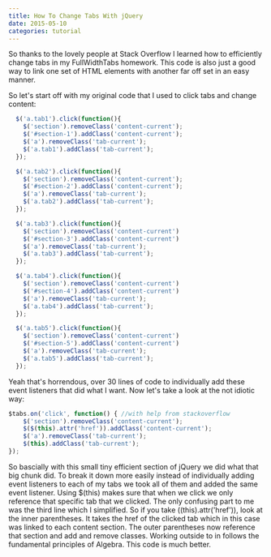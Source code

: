 ```yaml
---
title: How To Change Tabs With jQuery
date: 2015-05-10
categories: tutorial
---
```


So thanks to the lovely people at Stack Overflow I learned how to efficiently change tabs in my FullWidthTabs homework. This code is also just a good way to link one set of HTML elements with another far off set in an easy manner.  

So let's start off with my original code that I used to click tabs and change content:  

```javascript
  $('a.tab1').click(function(){
    $('section').removeClass('content-current');
    $('#section-1').addClass('content-current');
    $('a').removeClass('tab-current');
    $('a.tab1').addClass('tab-current');
  });

  $('a.tab2').click(function(){
    $('section').removeClass('content-current');
    $('#section-2').addClass('content-current');
    $('a').removeClass('tab-current');
    $('a.tab2').addClass('tab-current');
  });

  $('a.tab3').click(function(){
    $('section').removeClass('content-current')
    $('#section-3').addClass('content-current')
    $('a').removeClass('tab-current');
    $('a.tab3').addClass('tab-current');
  });

  $('a.tab4').click(function(){
    $('section').removeClass('content-current')
    $('#section-4').addClass('content-current')
    $('a').removeClass('tab-current');
    $('a.tab4').addClass('tab-current');
  });

  $('a.tab5').click(function(){
    $('section').removeClass('content-current')
    $('#section-5').addClass('content-current')
    $('a').removeClass('tab-current');
    $('a.tab5').addClass('tab-current');
  });
```

Yeah that's horrendous, over 30 lines of code to individually add these event listeners that did what I want. Now let's take a look at the not idiotic way:  

```javascript
$tabs.on('click', function() { //with help from stackoverflow
    $('section').removeClass('content-current');
    $($(this).attr('href')).addClass('content-current');
    $('a').removeClass('tab-current');
    $(this).addClass('tab-current');
});
```
So bascially with this small tiny efficient section of jQuery we did what that big chunk did. To break it down more easily instead of individually adding event listeners to each of my tabs we took all of them and added the same event listener. Using $(this) makes sure that when we click we only reference that specific tab that we clicked. The only confusing part to me was the third line which I simplified. So if you take $($(this).attr('href')), look at the inner parentheses. It takes the href of the clicked tab which in this case was linked to each content section. The outer parentheses now reference that section and add and remove classes. Working outside to in follows the fundamental principles of Algebra. This code is much better.  
